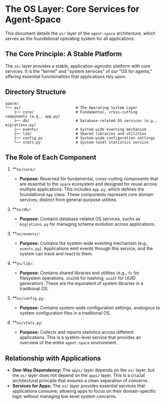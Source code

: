 # The OS Layer: Core Services for Agent-Space

This document details the `os/` layer of the `agent-space` architecture, which serves as the foundational operating system for all applications.

## The Core Principle: A Stable Platform

The `os/` layer provides a stable, application-agnostic platform with core services. It is the "kernel" and "system services" of our "OS for agents," offering essential functionalities that applications rely upon.

## Directory Structure

```
space/
└── os/                         # The Operating System Layer
    ├── core/                   # Fundamental, cross-cutting components (e.g., app.py)
    ├── db/                     # Database-related OS services (e.g., migrations.py)
    ├── events/                 # System-wide eventing mechanism
    ├── lib/                    # Shared libraries and utilities
    ├── config.py               # System-wide configuration settings
    └── stats.py                # System-level statistics service
```

## The Role of Each Component

1.  **`os/core/`:
    *   **Purpose:** Reserved for fundamental, cross-cutting components that are essential to the `space` ecosystem and designed for reuse across multiple applications. This includes `app.py`, which defines the foundational `App` class. These components represent core domain services, distinct from general-purpose utilities.

2.  **`os/db/`:
    *   **Purpose:** Contains database-related OS services, suchs as `migrations.py` for managing schema evolution across applications.

3.  **`os/events/`:
    *   **Purpose:** Contains the system-wide eventing mechanism (e.g., `events.py`). Applications emit events through this service, and the system can track and react to them.

4.  **`os/lib/`:
    *   **Purpose:** Contains shared libraries and utilities (e.g., `fs` for filesystem operations, `sha256` for hashing, `uuid7` for UUID generation). These are the equivalent of system libraries in a traditional OS.

5.  **`os/config.py`:
    *   **Purpose:** Contains system-wide configuration settings, analogous to system configuration files in a traditional OS.

6.  **`os/stats.py`:
    *   **Purpose:** Collects and reports statistics across different applications. This is a system-level service that provides an overview of the entire `agent-space` environment.

## Relationship with Applications

*   **One-Way Dependency:** The `apps/` layer depends on the `os/` layer, but the `os/` layer does not depend on the `apps/` layer. This is a crucial architectural principle that ensures a clean separation of concerns.
*   **Services for Apps:** The `os/` layer provides essential services that applications consume, allowing apps to focus on their domain-specific logic without managing low-level system concerns.